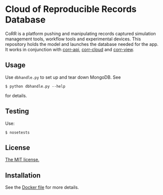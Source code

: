 # Cloud of Reproducible Records Database

CoRR is a platform pushing and manipulating records captured
simulation management tools, workflow tools and experimental
devices. This repository holds the model and launches
the database needed for the app. It works in conjunction with
[corr-api](https://github.com/faical-yannick-congo/corr-api),
[corr-cloud](https://github.com/faical-yannick-congo/corr-cloud) and
[corr-view](https://github.com/faical-yannick-congo/corr-view).

## Usage

Use `dbhandle.py` to set up and tear down MongoDB. See

    $ python dbhandle.py --help

for details.

## Testing

Use:

    $ nosetests

## License

[The MIT license.](LICENSE)

## Installation

See the [Docker file](corr-db/Dockerfile) for more details.


